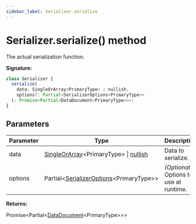 ```yaml
---
sidebar_label: Serializer.serialize
---
```


# Serializer.serialize() method

The actual serialization function.

**Signature:**

```typescript
class Serializer {
  serialize(
    data: SingleOrArray<PrimaryType> | nullish,
    options?: Partial<SerializerOptions<PrimaryType>>
  ): Promise<Partial<DataDocument<PrimaryType>>>;
}
```

## Parameters

| Parameter | Type                                                                                              | Description                                  |
| --------- | ------------------------------------------------------------------------------------------------- | -------------------------------------------- |
| data      | [SingleOrArray](./ts-japi.singleorarray.md)&lt;PrimaryType&gt; \| [nullish](./ts-japi.nullish.md) | Data to serialize.                           |
| options   | Partial&lt;[SerializerOptions](./ts-japi.serializeroptions.md)&lt;PrimaryType&gt;&gt;             | <i>(Optional)</i> Options to use at runtime. |

**Returns:**

Promise&lt;Partial&lt;[DataDocument](./ts-japi.datadocument.md)&lt;PrimaryType&gt;&gt;&gt;
